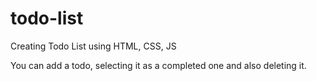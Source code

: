 # todo-list
Creating Todo List using HTML, CSS, JS

You can add a todo, selecting it as a completed one and also deleting it.
